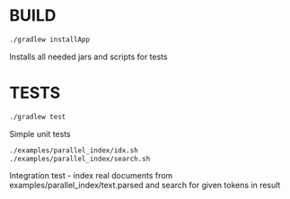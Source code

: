 # BUILD
```bash
./gradlew installApp
```
Installs all needed jars and scripts for tests

# TESTS
```bash
./gradlew test
```
Simple unit tests

```bash
./examples/parallel_index/idx.sh
./examples/parallel_index/search.sh
```
Integration test - index real documents from examples/parallel_index/text.parsed and search for given tokens in result
